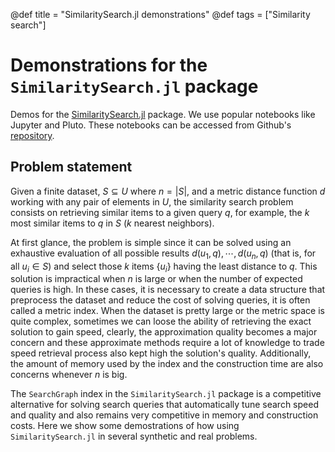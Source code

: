 @def title = "SimilaritySearch.jl demonstrations"
@def tags = ["Similarity search"]

# Demonstrations for the `SimilaritySearch.jl` package

Demos for the [SimilaritySearch.jl](https://github.com/sadit/SimilaritySearch.jl) package. We use popular notebooks like Jupyter and Pluto. These notebooks can be accessed from Github's [repository](https://github.com/sadit/SimilaritySearchDemos).


## Problem statement

Given a finite dataset, $S \subseteq U$ where $n = |S|$, and a metric distance function $d$ working with any pair of elements in $U$, the similarity search problem consists on retrieving similar items to a given query $q$, for example, the $k$ most similar items to $q$ in $S$ ($k$ nearest neighbors).

At first glance, the problem is simple since it can be solved using an exhaustive evaluation of all possible results $d(u_1, q), \cdots, d(u_n, q)$ (that is, for all $u_i \in S$) and select those $k$ items $\{u_i\}$ having the least distance to $q$. This solution is impractical when $n$ is large or when the number of expected queries is high. In these cases, it is necessary to create a data structure that preprocess the dataset and reduce the cost of solving queries, it is often called a metric index. When the dataset is pretty large or the metric space is quite complex, sometimes we can loose the ability of retrieving the exact solution to gain speed, clearly, the approximation quality becomes a major concern and these approximate methods require a lot of knowledge to trade speed retrieval process also kept high the solution's quality. Additionally, the amount of memory used by the index and the construction time are also concerns whenever $n$ is big.

The `SearchGraph` index in the `SimilaritySearch.jl` package is a competitive alternative for solving search queries that automatically tune search speed and quality and also remains very competitive in memory and construction costs. Here we show some demostrations of how using `SimilaritySearch.jl` in several synthetic and real problems.
